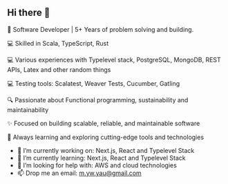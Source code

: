 ## Hi there 👋

🚀 Software Developer | 5+ Years of problem solving and building. 

💻 Skilled in Scala, TypeScript, Rust

💻 Various experiences with Typelevel stack, PostgreSQL, MongoDB, REST APIs, Latex and other random things

💻 Testing tools: Scalatest, Weaver Tests, Cucumber, Gatling    

🔍 Passionate about Functional programming, sustainability and maintainability

✨ Focused on building scalable, reliable, and maintainable software

🌱 Always learning and exploring cutting-edge tools and technologies

- 🔭 I’m currently working on: Next.js, React and Typelevel Stack
- 🌱 I’m currently learning: Next.js, React and Typelevel Stack
- 🤔 I’m looking for help with: AWS and cloud technologies
- 📫 Drop me an email: m.yw.yau@gmail.com
